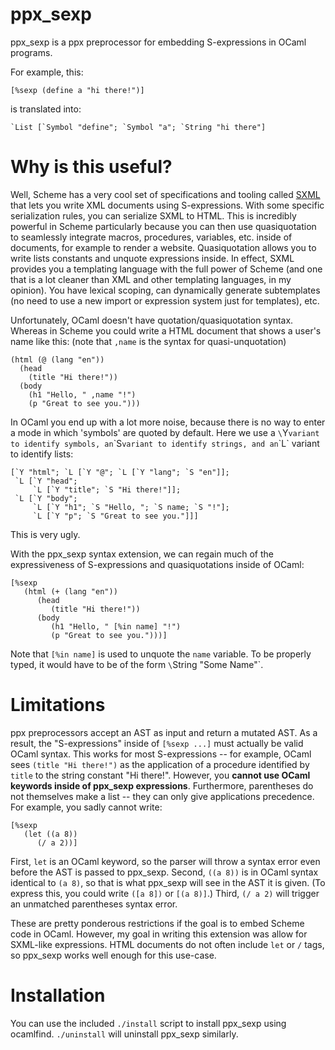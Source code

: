 # ppx_sexp

ppx_sexp is a ppx preprocessor for embedding S-expressions in OCaml programs.

For example, this:

    [%sexp (define a "hi there!")]

is translated into:

    `List [`Symbol "define"; `Symbol "a"; `String "hi there"]

# Why is this useful?

Well, Scheme has a very cool set of specifications and tooling called [SXML](https://en.wikipedia.org/wiki/SXML) that lets you write XML documents using S-expressions.
With some specific serialization rules, you can serialize SXML to HTML.
This is incredibly powerful in Scheme particularly because you can then use quasiquotation to seamlessly integrate macros, procedures, variables, etc. inside of documents, for example to render a website.
Quasiquotation allows you to write lists constants and unquote expressions inside.
In effect, SXML provides you a templating language with the full power of Scheme (and one that is a lot cleaner than XML and other templating languages, in my opinion).
You have lexical scoping, can dynamically generate subtemplates (no need to use a new import or expression system just for templates), etc.

Unfortunately, OCaml doesn't have quotation/quasiquotation syntax.
Whereas in Scheme you could write a HTML document that shows a user's name like this: (note that `,name` is the syntax for quasi-unquotation)

    (html (@ (lang "en"))
      (head
        (title "Hi there!"))
      (body
        (h1 "Hello, " ,name "!")
        (p "Great to see you.")))

In OCaml you end up with a lot more noise, because there is no way to enter a mode in which 'symbols' are quoted by default.
Here we use a `\`Y` variant to identify symbols, an `\`S` variant to identify strings, and an `\`L` variant to identify lists:

    [`Y "html"; `L [`Y "@"; `L [`Y "lang"; `S "en"]];
     `L [`Y "head";
         `L [`Y "title"; `S "Hi there!"]];
     `L [`Y "body";
         `L [`Y "h1"; `S "Hello, "; `S name; `S "!"];
         `L [`Y "p"; `S "Great to see you."]]]
        
This is very ugly.

With the ppx_sexp syntax extension, we can regain much of the expressiveness of S-expressions and quasiquotations inside of OCaml:

    [%sexp
       (html (+ (lang "en"))
          (head
             (title "Hi there!"))
          (body
             (h1 "Hello, " [%in name] "!")
             (p "Great to see you.")))]

Note that `[%in name]` is used to unquote the `name` variable.
To be properly typed, it would have to be of the form `\`String "Some Name"`.

# Limitations

ppx preprocessors accept an AST as input and return a mutated AST.
As a result, the "S-expressions" inside of `[%sexp ...]` must actually be valid OCaml syntax.
This works for most S-expressions -- for example, OCaml sees `(title "Hi there!")` as the application of a procedure identified by `title` to the string constant "Hi there!".
However, you **cannot use OCaml keywords inside of ppx_sexp expressions**.
Furthermore, parentheses do not themselves make a list -- they can only give applications precedence.
For example, you sadly cannot write:

    [%sexp
       (let ((a 8))
          (/ a 2))]

First, `let` is an OCaml keyword, so the parser will throw a syntax error even before the AST is passed to ppx_sexp.
Second, `((a 8))` is in OCaml syntax identical to `(a 8)`, so that is what ppx_sexp will see in the AST it is given.
(To express this, you could write `([a 8])` or `[(a 8)]`.)
Third, `(/ a 2)` will trigger an unmatched parentheses syntax error.

These are pretty ponderous restrictions if the goal is to embed Scheme code in OCaml.
However, my goal in writing this extension was allow for SXML-like expressions.
HTML documents do not often include `let` or `/` tags, so ppx_sexp works well enough for this use-case.

# Installation

You can use the included `./install` script to install ppx_sexp using ocamlfind.
`./uninstall` will uninstall ppx_sexp similarly.
